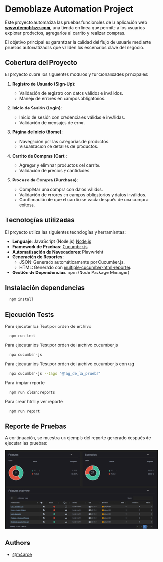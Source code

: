 
# Demoblaze Automation Project

Este proyecto automatiza las pruebas funcionales de la aplicación web **www.demoblaze.com**, una tienda en línea que permite a los usuarios explorar productos, agregarlos al carrito y realizar compras. 

El objetivo principal es garantizar la calidad del flujo de usuario mediante pruebas automatizadas que validen los escenarios clave del negocio.



## Cobertura del Proyecto

El proyecto cubre los siguientes módulos y funcionalidades principales:

1. **Registro de Usuario (Sign-Up)**:
   - Validación de registro con datos válidos e inválidos.
   - Manejo de errores en campos obligatorios.

2. **Inicio de Sesión (Login)**:
   - Inicio de sesión con credenciales válidas e inválidas.
   - Validación de mensajes de error.

3. **Página de Inicio (Home)**:
   - Navegación por las categorías de productos.
   - Visualización de detalles de productos.

4. **Carrito de Compras (Cart)**:
   - Agregar y eliminar productos del carrito.
   - Validación de precios y cantidades.

5. **Proceso de Compra (Purchase)**:
   - Completar una compra con datos válidos.
   - Validación de errores en campos obligatorios y datos inválidos.
   - Confirmación de que el carrito se vacía después de una compra exitosa.


## Tecnologías utilizadas

El proyecto utiliza las siguientes tecnologías y herramientas:

- **Lenguaje**: JavaScript (Node.js) [Node.js](https://nodejs.org/)
- **Framework de Pruebas**: [Cucumber.js](https://cucumber.io/)
- **Automatización de Navegadores**: [Playwright](https://playwright.dev/)
- **Generación de Reportes**: 
  - JSON: Generado automáticamente por Cucumber.js.
  - HTML: Generado con [multiple-cucumber-html-reporter](https://github.com/wswebcreation/multiple-cucumber-html-reporter).
- **Gestión de Dependencias**: npm (Node Package Manager)


## Instalación dependencias

```bash
  npm install
```
    
## Ejecución Tests

Para ejecutar los Test por orden de archivo

```bash
  npm run test
```
Para ejecutar los Test por orden del archivo cucumber.js

```bash
  npx cucumber-js
```
Para ejecutar los Test por orden del archivo cucumber.js con tag

```bash
  npx cucumber-js --tags "@tag_de_la_prueba"
```
Para limpiar reporte

```bash
  npm run clean:reports 
```
Para crear html y ver reporte
```bash
  npm run report
```
## Reporte de Pruebas

A continuación, se muestra un ejemplo del reporte generado después de ejecutar las pruebas:

![Reporte de Pruebas](utils/assets/demo_report.jpg)

## Authors

- [@m4arce](https://www.github.com/m4arce)

